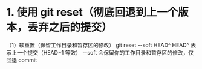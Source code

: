 # 1. 使用 git reset（彻底回退到上一个版本，丢弃之后的提交）
（1）软重置（保留工作目录和暂存区的修改）
git reset --soft HEAD^
HEAD^ 表示上一个提交（HEAD~1 等效）
--soft 会保留你的工作目录和暂存区的修改，仅回退 commit
